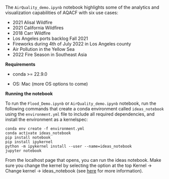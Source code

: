 The `AirQuality_demo.ipynb` notebook highlights some of the analytics and visualization capabilities of AQACF with six use cases:
- 2021 Alisal Wildfire
- 2021 California Wildfires
- 2018 Carr Wildfire
- Los Angeles ports backlog Fall 2021
- Fireworks during 4th of July 2022 in Los Angeles county
- Air Pollution in the Yellow Sea
- 2022 Fire Season in Southeast Asia

__Requirements__  

* conda >= 22.9.0  

* OS: Mac (more OS options to come)

__Running the notebook__  

To run the `Flood_Demo.ipynb` or `AirQuality_demo.ipynb` notebook, run the following commands that create a conda environment called `ideas_notebook` using the `environment.yml` file to include all required dependencies, and install the environment as a kernelspec:
```
conda env create -f environment.yml
conda activate ideas_notebook
pip install notebook
pip install ipykernel
python -m ipykernel install --user --name=ideas_notebook
jupyter notebook
```
From the localhost page that opens, you can run the ideas notebook. Make sure you change the kernel by selecting the option at the top Kernel -> Change kernel -> ideas_notebook (see [here](https://ipython.readthedocs.io/en/stable/install/kernel_install.html#kernels-for-different-environments) for more information).
